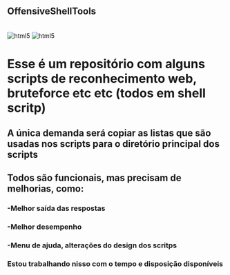 ## OffensiveShellTools
  <div style="display: inline_block"><br/>
  <img align="center" alt="html5" src="https://www.startpage.com/av/proxy-image?piurl=https%3A%2F%2Fmemegenerator.net%2Fimg%2Finstances%2F400x%2F38480686.jpg&sp=1654571118T198c08f2f5be519264930d11b938741b777ee4f02aa619a3d30f7aa6898696f1" />
  <img align="center" alt="html5" src="https://www.startpage.com/av/proxy-image?piurl=https%3A%2F%2Fencrypted-tbn0.gstatic.com%2Fimages%3Fq%3Dtbn%3AANd9GcRThfUexc1BlE5JHw6pjR_WPvIulPEqPaC_zmWCB_Bd724wQWk-%26s&sp=1654571023Te1f325e2f5ce4f92f88112e170e9cbd5a0bb34bfa436a69c64ed46b7f3bf6450" />
  
  # Esse é um repositório com alguns scripts de reconhecimento web, bruteforce etc etc (todos em shell scritp)
  
  ## A única demanda será copiar as listas que são usadas nos scripts para o diretório principal dos scripts
  
  ## Todos são funcionais, mas precisam de melhorias, como:
  
  ### -Melhor saída das respostas
  
  ### -Melhor desempenho
  
  ### -Menu de ajuda, alterações do design dos scritps
  
  ###  Estou trabalhando nisso com o tempo e disposição disponíveis

